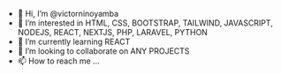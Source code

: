 - 👋 Hi, I’m @victorninoyamba
- 👀 I’m interested in HTML, CSS, BOOTSTRAP, TAILWIND, JAVASCRIPT, NODEJS, REACT, NEXTJS, PHP, LARAVEL, PYTHON
- 🌱 I’m currently learning REACT
- 💞️ I’m looking to collaborate on ANY PROJECTS 
- 📫 How to reach me ...

<!---
victorninoyamba/victorninoyamba is a ✨ special ✨ repository because its `README.md` (this file) appears on your GitHub profile.
You can click the Preview link to take a look at your changes.
--->

